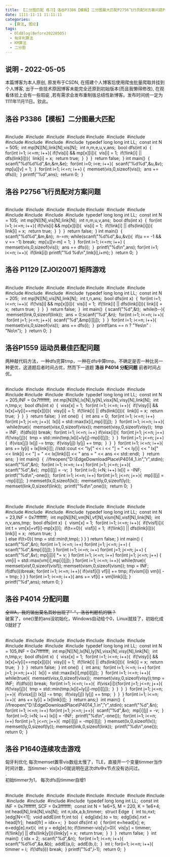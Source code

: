 ```yaml
---
title: 【二分图匹配 练习】洛谷P3386【模板】二分图最大匹配P2756飞行员配对方案问题P1129矩阵游戏P1559运动员最佳匹配问题P4014分配问题P1640连续攻击游戏.md
date: 1111-11-11 11:11:11
categories:
  - [算法, 图论]
tags:
  - OldBlog(Before20220505)
  - 匈牙利算法
  - KM算法
  - 二分图
---
```


## 说明 - 2022-05-05
本篇博客为本人原创, 原发布于CSDN, 在搭建个人博客后使用爬虫批量爬取并挂到个人博客, 出于一些技术原因博客未能完全还原到初始版本(而且我懒得修改), 在观看体验上会有一些瑕疵 ,若有需求会发布重制版总结性新博客。发布时间统一定为1111年11月11日。钦此。

## 洛谷 P3386【模板】二分图最大匹配


​    
​    #include <iostream>
​    #include <cstdio>
​    #include <algorithm>
​    #include <queue>
​    #include <map>
​    #include <stack>
​    #include <string>
​    #include <cstring>
​    #include <vector>
​    #include <cmath>
​    #include <set>
​    typedef long long int LL;
​    const int N = 505;
​    int mp[N][N],link[N],vis[N];
​    int n,m,e,u,v,ans;
​    bool dfs(int x)
​    {
​        for(int i=1; i<=m; i++){
​            if(!vis[i] && mp[x][i]){
​                vis[i] = 1;
​                if(!link[i] || dfs(link[i])){
​                    link[i] = x;
​                    return true;
​                }
​            }
​        }
​        return false;
​    }
​    int main()
​    {
​        scanf("%d%d%d",&n,&m,&e);
​        for(int i=0; i<e; i++){
​            scanf("%d%d",&u,&v);
​            mp[u][v] = 1;
​        }
​        for(int i=1; i<=n; i++) {
​            memset(vis,0,sizeof(vis));
​            ans += dfs(i);
​        }
​        printf("%d",ans);
​        return 0;
​    }


## 洛谷 P2756飞行员配对方案问题


​    
​    #include <iostream>
​    #include <cstdio>
​    #include <algorithm>
​    #include <queue>
​    #include <map>
​    #include <stack>
​    #include <string>
​    #include <cstring>
​    #include <vector>
​    #include <cmath>
​    #include <set>
​    typedef long long int LL;
​    const int N = 105;
​    int mp[N][N],vis[N],link[N];
​    int n,m,u,v,ans;
​    bool dfs(int x)
​    {
​        for(int i=1; i<=n; i++){
​            if(!vis[i] && mp[x][i]){
​                vis[i] = 1;
​                if(!link[i] || dfs(link[i])){
​                    link[i] = x;
​                    return true;
​                }
​            }
​        }
​        return false;
​    }
​    int main()
​    {
​        scanf("%d%d",&m,&n);
​        n-=m;
​        while(scanf("%d%d",&u,&v)){
​            if(u == -1 && v == -1) break;
​            mp[u][v-m] = 1;
​        }
​        for(int i=1; i<=m; i++) {
​            memset(vis,0,sizeof(vis));
​            ans += dfs(i);
​        }
​        printf("%d\n",ans);
​        for(int i=1; i<=n; i++){
​            if(link[i]) printf("%d %d\n",link[i],i+m);
​        }
​        return 0;
​    }


## 洛谷 P1129 [ZJOI2007] 矩阵游戏


​    
​    #include <iostream>
​    #include <cstdio>
​    #include <algorithm>
​    #include <queue>
​    #include <map>
​    #include <stack>
​    #include <string>
​    #include <cstring>
​    #include <vector>
​    #include <cmath>
​    #include <set>
​    typedef long long int LL;
​    const int N = 205;
​    int mp[N][N],vis[N],link[N];
​    int t,n,ans;
​    bool dfs(int x)
​    {
​        for(int i=1; i<=n; i++){
​            if(!vis[i] && mp[x][i]){
​                vis[i] = 1;
​                if(!link[i] || dfs(link[i])){
​                    link[i] = x;
​                    return true;
​                }
​            }
​        }
​        return false;
​    }
​    int main()
​    {
​        scanf("%d",&t);
​        while(t--){
​            memset(link,0,sizeof(link));
​            ans = 0;
​            scanf("%d",&n);
​            for(int i=1; i<=n; i++){
​                for(int j=1; j<=n; j++){
​                    scanf("%d",&mp[i][j]);
​                }
​            }
​            for(int i=1; i<=n; i++){
​                memset(vis,0,sizeof(vis));
​                ans += dfs(i);
​            }
​            printf(ans == n ? "Yes\n" : "No\n");
​        }
​        return 0;
​    }


## 洛谷P1559 运动员最佳匹配问题

两种敲代码方法，一种dfs完算tmp，一种在dfs中算tmp。不确定是否一种比另一种更优，这道题后者时间占优，然而下一道题 **洛谷 P4014
分配问题** 前者时间占优。


​    
​    #include <iostream>
​    #include <cstdio>
​    #include <algorithm>
​    #include <queue>
​    #include <map>
​    #include <stack>
​    #include <string>
​    #include <cstring>
​    #include <vector>
​    #include <cmath>
​    #include <set>
​    typedef long long int LL;
​    const int N = 205,INF = 0x7fffffff;
​    int mp[N][N],lx[N],ly[N],visx[N],visy[N],link[N];
​    int n,tmp,v;
​    bool dfs(int x)
​    {
​        visx[x] = 1;
​        for(int i=1; i<=n; i++){
​            if(!visy[i] && lx[x]+ly[i]==mp[x][i]){
​                visy[i] = 1;
​                if(!link[i] || dfs(link[i])){
​                    link[i] = x;
​                    return true;
​                }
​            }
​        }
​        return false;
​    }
​    int one()
​    {
​        int ans = 0;
​        for(int i=1; i<=n; i++) for(int j=1; j<=n; j++){
​            lx[i] = std::max(lx[i],mp[i][j]);
​        }
​        for(int i=1; i<=n; i++){
​            while(true){
​                memset(visx,0,sizeof(visx));
​                memset(visy,0,sizeof(visy));
​                tmp = INF;
​                if(dfs(i)) break;
​                for(int i=1; i<=n; i++) if(visx[i]){
​                    for(int j=1; j<=n; j++) if(!visy[j]){
​                        tmp = std::min(tmp,lx[i]+ly[j]-mp[i][j]);
​                    }
​                }
​                for(int j=1; j<=n; j++){
​                    if(visx[j]) lx[j] -= tmp;
​                    if(visy[j]) ly[j] += tmp;
​                }
​            }
​        }
​        for(int i=1; i<=n; i++){
​            ans += ly[i] + lx[link[i]];
​            //std::cout << "ly[" << i << "] = " << ly[i] << " lx[" << link[i] << "] = " << lx[link[i]] << " ans = " << ans << std::endl;
​        }
​        return ans;
​    }
​    int main()
​    {
​        //freopen("D:\\EdgeDownloadPlace\\P4014_1.in","r",stdin);
​        scanf("%d",&n);
​        for(int i=1; i<=n; i++) for(int j=1; j<=n; j++){
​            scanf("%d",&v);
​            mp[i][j] = -v;
​        }
​        for(int i=0; i<N; i++) lx[i] = -INF;
​        printf("%d\n",-one());
​        for(int i=1; i<=n; i++) for(int j=1; j<=n; j++){
​            mp[i][j] = -mp[i][j];
​        }
​        memset(lx,0,sizeof(lx));
​        memset(ly,0,sizeof(ly));
​        memset(link,0,sizeof(link));
​        printf("%d\n",one());
​        return 0;
​    }


​    
​    
​    #include <iostream>
​    #include <cstdio>
​    #include <algorithm>
​    #include <queue>
​    #include <map>
​    #include <stack>
​    #include <string>
​    #include <cstring>
​    #include <vector>
​    #include <cmath>
​    #include <set>
​    typedef long long int LL;
​    const int N = 23,INF = 0x7fffffff;
​    int mp[N][N],vm[N],vf[N],vism[N],visf[N],link[N];
​    int n,v,ans,tmp;
​    bool dfs(int x)
​    {
​        vism[x] = 1;
​        for(int i=1; i<=n; i++){
​            if(!visf[i]){
​                int t = vm[x]+vf[i]-mp[x][i];
​                if(t==0){
​                    visf[i] = 1;
​                    if(!link[i] || dfs(link[i])){
​                        link[i] = x;
​                        return true;
​                    }
​    
                }
                else if(t>0){
                    tmp = std::min(t,tmp);
                }
            }
        }
        return false;
    }
    int main()
    {
        scanf("%d",&n);
        for(int i=1; i<=n; i++) for(int j=1; j<=n; j++) {
            scanf("%d",&mp[i][j]);
        }
        for(int i=1; i<=n; i++) for(int j=1; j<=n; j++) {
            scanf("%d",&v);
            mp[j][i] *= v;
        }
        for(int i=1; i<=n; i++) for(int j=1; j<=n; j++) {
            vm[i] = std::max(vm[i],mp[i][j]);
        }
        for(int i=1; i<=n; i++){
            while(true){
                memset(visf,0,sizeof(visf));
                memset(vism,0,sizeof(vism));
                tmp = INF;
                if(dfs(i))break;
                for(int i=1; i<=n; i++){
                    if(visf[i]) vf[i] += tmp;
                    if(vism[i]) vm[i] -= tmp;
                }
            }
        }
        for(int i=1; i<=n; i++){
            ans += vf[i] + vm[link[i]];
        }
        printf("%d",ans);
        return 0;
    }


## 洛谷 P4014 分配问题

~~全WA，我的输出莫名其妙出现了"-"，洛谷判题机的锅？~~  
破案了，one()里的ans没初始化，Windows自动给个0，Linux就挂了，初始化成0就好了


​    
​    #include <iostream>
​    #include <cstdio>
​    #include <algorithm>
​    #include <queue>
​    #include <map>
​    #include <stack>
​    #include <string>
​    #include <cstring>
​    #include <vector>
​    #include <cmath>
​    #include <set>	
​    typedef long long int LL;
​    const int N = 105,INF = 0x7fffffff;
​    int mp[N][N],lx[N],ly[N],visx[N],visy[N],link[N];
​    int n,tmp,v;
​    bool dfs(int x)
​    {
​        visx[x] = 1;
​        for(int i=1; i<=n; i++){
​            if(!visy[i] && lx[x]+ly[i]==mp[x][i]){
​                visy[i] = 1;
​                if(!link[i] || dfs(link[i])){
​                    link[i] = x;
​                    return true;
​                }
​            }
​        }
​        return false;
​    }
​    int one()
​    {
​        int ans;
​        for(int i=1; i<=n; i++) for(int j=1; j<=n; j++){
​            lx[i] = std::max(lx[i],mp[i][j]);
​        }
​        for(int i=1; i<=n; i++){
​            while(true){
​                memset(visx,0,sizeof(visx));
​                memset(visy,0,sizeof(visy));
​                tmp = INF;
​                if(dfs(i)) break;
​                for(int i=1; i<=n; i++){
​                    if(visx[i]){
​                        for(int j=1; j<=n; j++){
​                            if(!visy[j]){
​                                tmp = std::min(tmp,lx[i]+ly[j]-mp[i][j]);
​                            }
​                        }
​                    }
​                }
​                for(int j=1; j<=n; j++){
​                    if(visx[j]) lx[j] -= tmp;
​                    if(visy[j]) ly[j] += tmp;
​                }
​            }
​        }
​        for(int i=1; i<=n; i++){
​            ans += ly[i] + lx[link[i]];
​        }
​        return ans;
​    }
​    int main()
​    {
​        //freopen("D:\\EdgeDownloadPlace\\P4014_1.in","r",stdin);
​        scanf("%d",&n);
​        for(int i=1; i<=n; i++) for(int j=1; j<=n; j++){
​            scanf("%d",&v);
​            mp[i][j] = -v;
​        }
​        for(int i=0; i<N; i++) lx[i] = -INF;
​        printf("%d\n",-one());
​        for(int i=1; i<=n; i++) for(int j=1; j<=n; j++){
​            mp[i][j] = -mp[i][j];
​        }
​        memset(lx,0,sizeof(lx));
​        memset(ly,0,sizeof(ly));
​        memset(link,0,sizeof(link));
​        printf("%d\n",one());
​        return 0;
​    }


## 洛谷 P1640连续攻击游戏

匈牙利优化 每次memset置零vis数组太慢了，TLE，直接开一个变量timmer当作时间计数，当timmer-
vis[x]>0就说明在这次dfs中x节点没有访问过。  
.  
初始timmer为1， 每次dfs后timmer自增1


​    
​    #include <iostream>
​    #include <cstdio>
​    #include <cstdlib>
​    #include <cstring>
​    #include <cmath>
​    #include <algorithm>
​    #include <string>
​    #include <queue>
​    #include <vector>
​    #include <stack>
​    #include <map>
​    #include <set>
​    typedef long long int LL;
​    const int INF = 0x7fffffff, SCF = 0x3fffffff;
​    const int N = 1e6+5, M = 220, K = 1e6+4;
​    int head[N],link[N],vis[N];
​    int n,idx,a,b,timmer;
​    struct Edge
​    {
​        int to,nxt;
​    }edg[N<<1];
​    void addE(int fr,int to)
​    {
​        edg[idx].to = to;
​        edg[idx].nxt = head[fr];
​        head[fr] = idx++;
​    }
​    bool dfs(int x)
​    {
​        for(int e=head[x]; e; e=edg[e].nxt){
​            int y = edg[e].to;
​            if(timmer-vis[y]>0){
​                vis[y] = timmer;
​                if(!link[y] || dfs(link[y])){
​                    link[y] = x;
​                    return true;
​                }
​            }
​        }
​        return false;
​    }
​    int main()
​    {
​        idx = 2;
​        scanf("%d",&n);
​        for(int i=1; i<=n; i++){
​            scanf("%d%d",&a,&b);
​            addE(a,i);
​            addE(b,i);
​        }
​        int i;
​        for(i=1; i<=n; i++){
​            timmer = i;
​            if(!dfs(i)) break;
​        }
​        printf("%d",i-1);
​        return 0;
​    }

